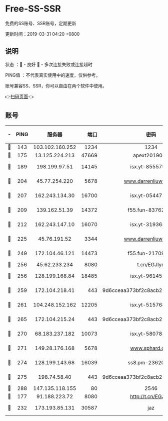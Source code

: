 # Free-SS-SSR

免费的SS账号、SSR账号，定期更新

更新时间：2019-03-31 04:20 +0800

## 说明

状态     ：🙂 - 良好 🙁 - 多次连接失败或连接超时

PING值   ：不代表真实使用中的速度，仅供参考。

账号兼容SS、SSR，你可以自由在两个软件中使用。

👉[扫码页面](https://liesauer.github.io/Free-SS-SSR/)👈

## 账号

|-|PING|服务器|端口|密码|加密方式|区域|
|:----:|:----:|:-----:|-----:|:----:|:----:|:----:|
|🙂|143|103.102.160.252|1234|1234|rc4-md5|JP|
|🙂|175|13.125.224.213|47669|apext2019001|chacha20|KR|
|🙂|189|198.199.97.51|14145|isx.yt-85557924|aes-256-cfb|US|
|🙂|204|45.77.254.220|5678|www.darrenliuwei.com|aes-256-cfb|SG|
|🙂|207|162.243.134.30|16700|isx.yt-05447189|aes-256-cfb|US|
|🙂|209|139.162.51.39|14372|f55.fun-83762221|aes-256-cfb|SG|
|🙂|212|162.243.147.10|16070|isx.yt-31936504|aes-256-cfb|US|
|🙂|225|45.76.191.52|3344|www.darrenliuwei.com|aes-256-cfb|JP|
|🙂|249|172.104.46.121|14473|f55.fun-21709141|aes-256-cfb|SG|
|🙂|256|45.62.233.234|8080|t.cn/EGJIyrl|rc4-md5|CA|
|🙂|256|128.199.168.84|18485|isx.yt-96145111|aes-256-cfb|SG|
|🙂|259|172.104.218.41|443|9d6cceaa373bf2c8acb22e60b6a58be6|aes-256-cfb|US|
|🙂|261|104.248.152.162|12205|isx.yt-51576828|aes-256-cfb|SG|
|🙂|265|172.104.215.24|443|9d6cceaa373bf2c8acb22e60b6a58be6|aes-256-cfb|US|
|🙂|270|68.183.237.182|10073|isx.yt-58078392|aes-256-cfb|SG|
|🙂|271|149.28.176.168|5678|www.sphard.com|aes-256-cfb|AU|
|🙂|274|128.199.143.68|16039|ss8.pm-23620384|aes-256-cfb|SG|
|🙂|275|198.74.58.40|443|9d6cceaa373bf2c8acb22e60b6a58be6|aes-256-cfb|US|
|🙂|288|147.135.118.155|80|2546|chacha20|US|
|🙂|177|91.188.223.72|8080|http://t.cn/EGJIyrl|rc4-md5|RU|
|🙂|232|173.193.85.131|30587|jaz|aes-256-cfb|US|
